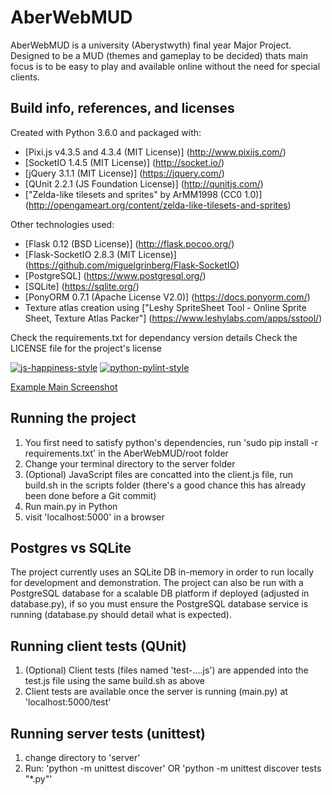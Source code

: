 # AberWebMUD
AberWebMUD is a university (Aberystwyth) final year Major Project.
Designed to be a MUD (themes and gameplay to be decided) thats main
focus is to be easy to play and available online without the need for
special clients.

## Build info, references, and licenses
Created with Python 3.6.0 and packaged with:
* [Pixi.js v4.3.5 and  4.3.4 (MIT License)] (http://www.pixijs.com/)
* [SocketIO 1.4.5 (MIT License)] (http://socket.io/)
* [jQuery 3.1.1 (MIT License)] (https://jquery.com/)
* [QUnit 2.2.1 (JS Foundation License)] (http://qunitjs.com/)
* ["Zelda-like tilesets and sprites" by ArMM1998 (CC0 1.0)] (http://opengameart.org/content/zelda-like-tilesets-and-sprites)

Other technologies used:
* [Flask 0.12 (BSD License)] (http://flask.pocoo.org/)
* [Flask-SocketIO 2.8.3 (MIT License)] (https://github.com/miguelgrinberg/Flask-SocketIO)
* [PostgreSQL] (https://www.postgresql.org/)
* [SQLite] (https://sqlite.org/)
* [PonyORM 0.7.1 (Apache License V2.0)] (https://docs.ponyorm.com/)
* Texture atlas creation using ["Leshy SpriteSheet Tool - Online Sprite Sheet, Texture Atlas Packer"]
 (https://www.leshylabs.com/apps/sstool/)

Check the requirements.txt for dependancy version details
Check the LICENSE file for the project's license

[![js-happiness-style](https://img.shields.io/badge/JS%20code%20style-happiness-brightgreen.svg)](https://github.com/JedWatson/happiness)
[![python-pylint-style](https://img.shields.io/badge/Python%20code%20style-pylint%20(PEP%208)-brightgreen.svg)](https://www.pylint.org/)

[Example Main Screenshot](example.png)

## Running the project
1. You first need to satisfy python's dependencies, run 'sudo pip install -r requirements.txt' in the AberWebMUD/root folder
2. Change your terminal directory to the server folder
3. (Optional) JavaScript files are concatted into the client.js file, run build.sh in the scripts folder (there's a good chance this has already been done before a Git
commit)
3. Run main.py in Python
4. visit 'localhost:5000' in a browser

## Postgres vs SQLite
The project currently uses an SQLite DB in-memory in order to run locally for development and demonstration.
The project can also be run with a PostgreSQL database for a scalable DB platform if deployed (adjusted in database.py), if so you must ensure the PostgreSQL database service
is running (database.py should detail what is expected).

## Running client tests (QUnit)
1. (Optional) Client tests (files named 'test-....js') are appended into the test.js file using the same build.sh as above
2. Client tests are available once the server is running (main.py) at 'localhost:5000/test'

## Running server tests (unittest)
1. change directory to 'server'
2. Run: 'python -m unittest discover' OR 'python -m unittest discover tests "*.py"'
